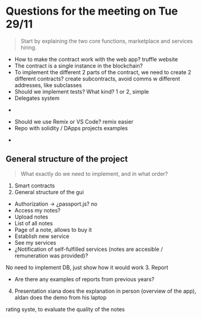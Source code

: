 # Questions for the meeting on Tue 29/11

> Start by explaining the two core functions, marketplace and services hiring.

- How to make the contract work with the web app?
truffle website
- The contract is a single instance in the blockchain?
- To implement the different 2 parts of the contract, we need to create 2 different contracts?
create subcontracts, avoid comms w different addresses, like subclasses
- Should we implement tests? What kind?
1 or 2, simple
- Delegates system
+
- Should we use Remix or VS Code?
remix easier
- Repo with solidity / DApps projects examples
+

## General structure of the project

> What exactly do we need to implement, and in what order?

1. Smart contracts
2. General structure of the gui
 * Authorization -> ¿passport.js?
 no
 * Access my notes?
 * Upload notes
 * List of all notes
 * Page of a note, allows to buy it
 * Establish new service
 * See my services
 * ¿Notification of self-fulfilled services (notes are accesible / remuneration was provided)?

 No need to implement DB, just show how it would work
3. Report
 * Are there any examples of reports from previous years?
4. Presentation
xiana does the explanation in person (overview of the app), aldan does the demo from his laptop

rating syste, to evaluate the quality of the notes